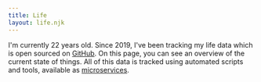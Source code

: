 ```yaml
---
title: Life
layout: life.njk
---
```


I'm currently <span class="age">22</span> years old. Since 2019, I've been tracking my life data which is open sourced on [GitHub](https://github.com/AnandChowdhary/life-data). On this page, you can see an overview of the current state of things. All of this data is tracked using automated scripts and tools, available as [microservices](https://github.com/AnandChowdhary/services).
